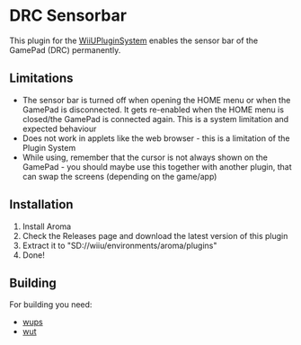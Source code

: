 DRC Sensorbar
===============
This plugin for the [WiiUPluginSystem](https://github.com/wiiu-env/WiiUPluginSystem) enables the sensor bar of the
GamePad (DRC) permanently.

## Limitations
* The sensor bar is turned off when opening the HOME menu or when the GamePad is disconnected. It gets re-enabled when the HOME menu is closed/the GamePad is connected again. This is a system limitation and expected behaviour
* Does not work in applets like the web browser - this is a limitation of the Plugin System
* While using, remember that the cursor is not always shown on the GamePad - you should maybe use this together with
  another plugin, that can swap the screens (depending on the game/app)

## Installation

1. Install Aroma
2. Check the Releases page and download the latest version of this plugin
3. Extract it to "SD://wiiu/environments/aroma/plugins"
4. Done!

## Building
For building you need:

- [wups](https://github.com/wiiu-env/WiiUPluginSystem)
- [wut](https://github.com/devkitPro/wut)
